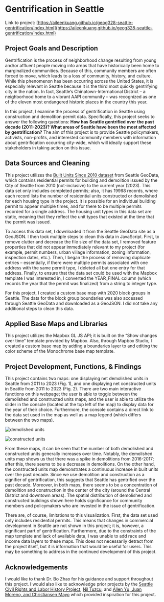 # Gentrification in Seattle
Link to project: [https://aileenkuang.github.io/geog328-seattle-gentrification/index.html](https://aileenkuang.github.io/geog328-seattle-gentrification/index.html)

## Project Goals and Description

Gentrification is the process of neighborhood change resulting from young and/or affluent people moving into areas that have historically been home to marginalized communities. Because of this, community members are often forced to move, which leads to a loss of community, history, and culture. While this phenomenon has been occurring across the United States, it is especially relevant in Seattle because it is the third most quickly gentrifying city in the nation. In fact, Seattle’s Chinatown-International District – a neighborhood home to a vibrant AAPI community – was recognized as one of the eleven most endangered historic places in the country this year. 

In this project, I examine the process of gentrification in Seattle using construction and demolition permit data. Specifically, this project seeks to answer the following questions: **How has Seattle gentrified over the past decade (2011-2023)? What areas of Seattle have been the most affected by gentrification?** The aim of this project is to provide Seattle policymakers, activists, non-profits, and interested community members with information about gentrification occurring city-wide, which will ideally support these stakeholders in taking action on this issue.

## Data Sources and Cleaning

This project utilizes the [Built Units Since 2010 dataset](https://data-seattlecitygis.opendata.arcgis.com/datasets/SeattleCityGIS::built-units-since-2010/explore) from Seattle GeoData, which contains residential permits for building and demolition issued by the City of Seattle from 2010 (not-inclusive) to the current year (2023). This data set only includes completed permits; also, it has 19968 records, where each record lists the number of residential units constructed or demolished for each housing type in the project. It is possible for an individual building permit to appear multiple times, and for there to be multiple permits recorded for a single address. The housing unit types in this data set are static, meaning that they reflect the unit types that existed at the time that the permit was issued.

To access this data set, I downloaded it from the Seattle GeoData site as a GeoJSON. I then took multiple steps to clean this data in JavaScript. First, to remove clutter and decrease the file size of the data set, I removed feature properties that did not appear immediately relevant to my project (for example, permit numbers, urban village information, zoning information, inspection dates, etc.). Then, I began the process of removing duplicate entries – essentially, if there were multiple permits associated with one address with the same permit type, I deleted all but one entry for that address. Finally, to ensure that the data set could be used with the Mapbox template I was interested in, I converted the YEAR_FINAL column (which records the year that the permit was finalized) from a string to integer type. 

For this project, I created a custom base map with 2020 block groups in Seattle. The data for the block group boundaries was also accessed through Seattle GeoData and downloaded as a GeoJSON. I did not take any additional steps to clean this data. 

## Applied Base Maps and Libraries

This project utilizes the Mapbox GL JS API; it is built on the “Show changes over time” template provided by Mapbox. Also, through Mapbox Studio, I created a custom base map by adding a boundaries layer to and editing the color scheme of the Monochrome base map template.

## Project Development, Functions, & Findings

This project contains two maps: one displaying net demolished units in Seattle from 2011 to 2023 (Fig. 1), and one displaying net constructed units in Seattle from 2011 to 2023 (Fig. 2). There are two main interactive functions on this webpage; the user is able to toggle between the demolished and constructed units maps, and the user is able to utilize the slider in the console (located at the top left of the map) to display data for the year of their choice. Furthermore, the console contains a direct link to the data set used in the map as well as a map legend (which differs between the two maps).

![demolished units](images/demolished-units-ss)

![constructed units](images/constructed-units-ss)

From these maps, it can be seen that the number of both demolished and constructed units generally increases over time. Notably, the demolished units map shows us that there was a spike in demolitions from 2016-2017; after this, there seems to be a decrease in demolitions. On the other hand, the constructed units map demonstrates a continuous increase in built units over the past decade. Since we use demolition and construction as a signifier of gentrification, this suggests that Seattle has gentrified over the past decade. Moreover, in both maps, there seems to be a concentration of demolition and construction in the center of the city (around the Central District and downtown areas). The spatial distribution of demolished and constructed buildings shown here holds significance for community members and policymakers who are invested in the issue of gentrification. 

There are, of course, limitations to this visualization. First, the data set used only includes residential permits. This means that changes in commercial development in Seattle are not shown in this project; it is, however, a significant part of gentrification. Furthermore, due to the constraints of the map template and lack of available data, I was unable to add race and income data layers to these maps. This does not necessarily detract from the project itself, but it is information that would be useful for users. This may be something to address in the continued development of this project. 

## Acknowledgements

I would like to thank Dr. Bo Zhao for his guidance and support throughout this project. I would also like to acknowledge prior projects by the [Seattle Civil Rights and Labor History Project](https://depts.washington.edu/civilr/maps_race_seattle.htm), [Nil Tuzcu](https://www.niltuzcu.net/chinatown-mapping), and [Allen Yu, Juan Moreno, and Christiansen Mayo](https://storymaps.arcgis.com/stories/2f0792826dc14e0b99d04fc4c0142a3c) which provided inspiration for this project.